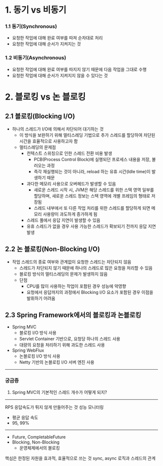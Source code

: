 # 1. 동기 vs 비동기
### 1.1 동기(Synchronous)

- 요청한 작업에 대해 완료 여부를 따져 순차대로 처리
- 요청한 작업에 대해 순서가 지켜지는 것

### 1.2 비동기(Asynchronous)

- 요청한 작업에 대해 완료 여부를 따지지 않기 때문에 다음 작업을 그대로 수행
- 요청한 작업에 대해 순서가 지켜지지 않을 수 있다는 것

# 2. 블로킹 vs 논 블로킹
## 2.1 블로킹(Blocking I/O)

- 하나의 스레드가 I/O에 의해서 차단되어 대기하는 것
	- 이 방식을 보완하기 위해 멀티스레딩 기법으로 추가 스레드를 할당하여 차단된 시간을 효율적으로 사용하고자 함
	- 멀티스레딩의 문제점
		- 컨텍스트 스위칭으로 인한 스레드 전환 비용 발생
			- PCB(Process Control Block)에 실행되던 프로세스 내용을 저장, 불러오는 과정
			- 즉각 재실행되는 것이 아니라, reload 하는 유휴 시간(Idle time)이 발생하기 때문
		- 과다한 메모리 사용으로 오버헤드가 발생할 수 있음
			- 새로운 스레드 시작 시, JVM은 해당 스레드를 위한 스택 영역 일부를 할당하며, 새로운 스레드 정보는 스택 영역에 개별 프레임의 형태로 저장됨
			- 스레드 내부에서 또 다른 작업 처리를 위한 스레드를 할당하게 되면 메모리 사용량이 과도하게 증가하게 됨
		- 스레드 풀에서 응답 지연이 발생할 수 있음
		- 유휴 스레드가 없을 경우 사용 가능한 스레드가 확보되기 전까지 응답 지연 발생

## 2.2 논 블로킹(Non-Blocking I/O)

- 작업 스레드의 종료 여부와 관계없이 요청한 스레드는 차단되지 않음
	- 스레드가 차단되지 않기 때문에 하나의 스레드로 많은 요청을 처리할 수 있음
	- 블로킹 방식의 멀티스레딩의 문제가 발생하지 않음
	- 단점
		- CPU를 많이 사용하는 작업이 포함된 경우 성능에 악영향
		- 요청에서 응답까지의 과정에서 Blocking I/O 요소가 포함된 경우 이점을 발휘하기 어려움

## 2.3 Spring Framework에서의 블로킹과 논블로킹

- Spring MVC
	- 블로킹 I/O 방식 사용
	- Servlet Container 기반으로,  요청당 하나의 스레드 사용
	- 대량의 요청을 처리하기 위해 과도한 스레드 사용
- Spring WebFlux
	- 논블로킹 I/O 방식 사용
	- Netty 기반의 논블로킹 I/O 서버 엔진 사용


---
### 궁금증

1. Spring MVC의 기본적인 스레드 개수가 어떻게 되지?

---

RPS
응답속도가 튀지 않게 만들어주는 것
성능 모니터링
- 평균 응답 속도
- 95, 99%

----

- Future, CompletableFuture
- Blocking, Non-Blocking
	- 운영체제에서의 블로킹


핵심은 한정된 자원을 효과적, 효율적으로 쓰는 것
sync, async 로직과 스레드의 관계